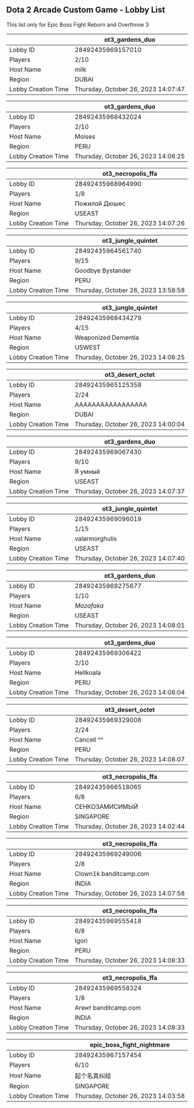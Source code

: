 ## Dota 2 Arcade Custom Game - Lobby List

This list only for Epic Boss Fight Reborn and Overthrow 3

|  | ot3_gardens_duo |
| ------ | ------ |
| Lobby ID | 28492435969157010 |
| Players | 2/10 |
| Host Name | milk |
| Region | DUBAI |
| Lobby Creation Time | Thursday, October 26, 2023 14:07:47 |


|  | ot3_gardens_duo |
| ------ | ------ |
| Lobby ID | 28492435968432024 |
| Players | 2/10 |
| Host Name | Moises |
| Region | PERU |
| Lobby Creation Time | Thursday, October 26, 2023 14:06:25 |


|  | ot3_necropolis_ffa |
| ------ | ------ |
| Lobby ID | 28492435968964990 |
| Players | 1/8 |
| Host Name | Пожилой Дюшес |
| Region | USEAST |
| Lobby Creation Time | Thursday, October 26, 2023 14:07:26 |


|  | ot3_jungle_quintet |
| ------ | ------ |
| Lobby ID | 28492435964561740 |
| Players | 9/15 |
| Host Name | Goodbye Bystander |
| Region | PERU |
| Lobby Creation Time | Thursday, October 26, 2023 13:58:58 |


|  | ot3_jungle_quintet |
| ------ | ------ |
| Lobby ID | 28492435968434279 |
| Players | 4/15 |
| Host Name | Weaponized Dementia |
| Region | USWEST |
| Lobby Creation Time | Thursday, October 26, 2023 14:06:25 |


|  | ot3_desert_octet |
| ------ | ------ |
| Lobby ID | 28492435965125358 |
| Players | 2/24 |
| Host Name | AAAAAAAAAAAAAAAAA |
| Region | DUBAI |
| Lobby Creation Time | Thursday, October 26, 2023 14:00:04 |


|  | ot3_gardens_duo |
| ------ | ------ |
| Lobby ID | 28492435969067430 |
| Players | 9/10 |
| Host Name | Я умный |
| Region | USEAST |
| Lobby Creation Time | Thursday, October 26, 2023 14:07:37 |


|  | ot3_jungle_quintet |
| ------ | ------ |
| Lobby ID | 28492435969096019 |
| Players | 1/15 |
| Host Name | valarmorghulis |
| Region | USEAST |
| Lobby Creation Time | Thursday, October 26, 2023 14:07:40 |


|  | ot3_gardens_duo |
| ------ | ------ |
| Lobby ID | 28492435969275677 |
| Players | 1/10 |
| Host Name | _Mazafaka_ |
| Region | USEAST |
| Lobby Creation Time | Thursday, October 26, 2023 14:08:01 |


|  | ot3_gardens_duo |
| ------ | ------ |
| Lobby ID | 28492435969306422 |
| Players | 2/10 |
| Host Name | Hellkoala |
| Region | PERU |
| Lobby Creation Time | Thursday, October 26, 2023 14:08:04 |


|  | ot3_desert_octet |
| ------ | ------ |
| Lobby ID | 28492435969329008 |
| Players | 2/24 |
| Host Name | Cancell ^^ |
| Region | PERU |
| Lobby Creation Time | Thursday, October 26, 2023 14:08:07 |


|  | ot3_necropolis_ffa |
| ------ | ------ |
| Lobby ID | 28492435966518065 |
| Players | 6/8 |
| Host Name | СЕНКОЗАМИСИМЫЙ |
| Region | SINGAPORE |
| Lobby Creation Time | Thursday, October 26, 2023 14:02:44 |


|  | ot3_necropolis_ffa |
| ------ | ------ |
| Lobby ID | 28492435969249006 |
| Players | 2/8 |
| Host Name | Clown1k banditcamp.com |
| Region | INDIA |
| Lobby Creation Time | Thursday, October 26, 2023 14:07:58 |


|  | ot3_necropolis_ffa |
| ------ | ------ |
| Lobby ID | 28492435969555418 |
| Players | 6/8 |
| Host Name | Igori |
| Region | PERU |
| Lobby Creation Time | Thursday, October 26, 2023 14:08:33 |


|  | ot3_necropolis_ffa |
| ------ | ------ |
| Lobby ID | 28492435969558324 |
| Players | 1/8 |
| Host Name | Агент banditcamp.com |
| Region | INDIA |
| Lobby Creation Time | Thursday, October 26, 2023 14:08:33 |


|  | epic_boss_fight_nightmare |
| ------ | ------ |
| Lobby ID | 28492435967157454 |
| Players | 6/10 |
| Host Name | 起个名真纠结 |
| Region | SINGAPORE |
| Lobby Creation Time | Thursday, October 26, 2023 14:03:58 |



